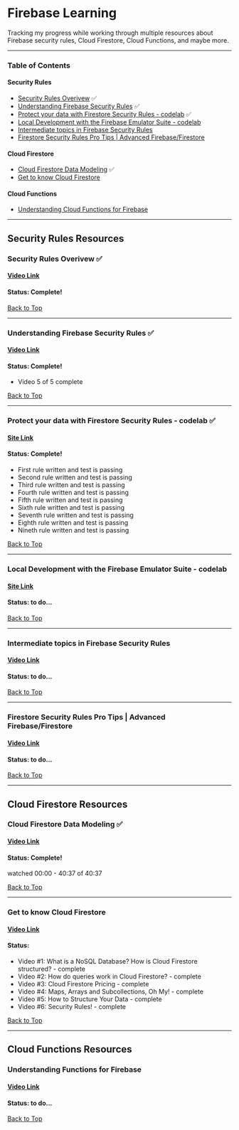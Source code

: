 # Firebase Learning

Tracking my progress while working through multiple resources about Firebase security rules, Cloud Firestore, Cloud Functions, and maybe more.

---

### Table of Contents

#### Security Rules

- [Security Rules Overivew](#security-rules-overivew-) ✅
- [Understanding Firebase Security Rules](#understanding-firebase-security-rules-) ✅
- [Protect your data with Firestore Security Rules - codelab](#protect-your-data-with-firestore-security-rules---codelab-) ✅
- [Local Development with the Firebase Emulator Suite - codelab](#local-development-with-the-firebase-emulator-suite---codelab)
- [Intermediate topics in Firebase Security Rules](#intermediate-topics-in-firebase-security-rules)
- [Firestore Security Rules Pro Tips | Advanced Firebase/Firestore](#firestore-security-rules-pro-tips--advanced-firebasefirestore)

#### Cloud Firestore

- [Cloud Firestore Data Modeling](#cloud-firestore-data-modeling-) ✅
- [Get to know Cloud Firestore](#get-to-know-cloud-firestore)

#### Cloud Functions

- [Understanding Cloud Functions for Firebase](#understanding-cloud-functions-for-firebase)

---

## Security Rules Resources

### Security Rules Overivew ✅

#### [Video Link](https://www.youtube.com/watch?v=TglPc74M3DM)

#### Status: Complete!

[Back to Top](#firebase-learning)

---

### Understanding Firebase Security Rules ✅

#### [Video Link](https://www.youtube.com/watch?v=QEuu9X9L-MU&list=PLl-K7zZEsYLn8h1NyU_OV6dX8mBhH2s_L)

#### Status: Complete!

- Video 5 of 5 complete

[Back to Top](#firebase-learning)

---

### Protect your data with Firestore Security Rules - codelab ✅

#### [Site Link](https://firebase.google.com/codelabs/firebase-rules#0)

#### Status: Complete!

- First rule written and test is passing
- Second rule written and test is passing
- Third rule written and test is passing
- Fourth rule written and test is passing
- Fifth rule written and test is passing
- Sixth rule written and test is passing
- Seventh rule written and test is passing
- Eighth rule written and test is passing
- Nineth rule written and test is passing

[Back to Top](#firebase-learning)

---

### Local Development with the Firebase Emulator Suite - codelab

#### [Site Link](https://firebase.google.com/codelabs/firebase-emulator#0)

#### Status: to do...

[Back to Top](#firebase-learning)

---

### Intermediate topics in Firebase Security Rules

#### [Video Link](https://www.youtube.com/watch?v=8Mzb9zmnbJs)

#### Status: to do...

[Back to Top](#firebase-learning)

---

### Firestore Security Rules Pro Tips | Advanced Firebase/Firestore

#### [Video Link](https://www.youtube.com/watch?v=oHyTDT3V65U)

#### Status: to do...

[Back to Top](#firebase-learning)

---

## Cloud Firestore Resources

### Cloud Firestore Data Modeling ✅

#### [Video Link](https://www.youtube.com/watch?v=lW7DWV2jST0)

#### Status: Complete!

watched 00:00 - 40:37 of 40:37

[Back to Top](#firebase-learning)

---

### Get to know Cloud Firestore

#### [Video Link](https://www.youtube.com/watch?v=v_hR4K4auoQ&list=PLl-K7zZEsYLluG5MCVEzXAQ7ACZBCuZgZ)

#### Status:

- Video #1: What is a NoSQL Database? How is Cloud Firestore structured? - complete
- Video #2: How do queries work in Cloud Firestore? - complete
- Video #3: Cloud Firestore Pricing - complete
- Video #4: Maps, Arrays and Subcollections, Oh My! - complete
- Video #5: How to Structure Your Data - complete
- Video #6: Security Rules! - complete

[Back to Top](#firebase-learning)

---

## Cloud Functions Resources

### Understanding Functions for Firebase

#### [Video Link](https://www.youtube.com/watch?v=v_hR4K4auoQ&list=PLl-K7zZEsYLluG5MCVEzXAQ7ACZBCuZgZ)

#### Status: to do...

[Back to Top](#firebase-learning)
